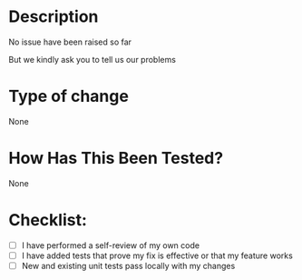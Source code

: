 # Description

No issue have been raised so far

But we kindly ask you to tell us our problems

# Type of change

None

# How Has This Been Tested?

None

# Checklist:

- [ ] I have performed a self-review of my own code
- [ ] I have added tests that prove my fix is effective or that my feature works
- [ ] New and existing unit tests pass locally with my changes
